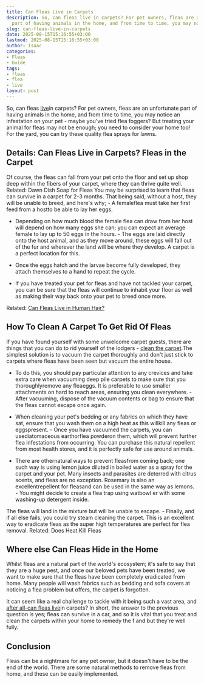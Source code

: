 ```yaml
---
title: Can Fleas Live in Carpets
description: So, can fleas live in carpets? For pet owners, fleas are an unfortunate
  part of having animals in the home, and from time to time, you may notice an...
slug: can-fleas-live-in-carpets
date: 2025-08-15T15:16:55+03:00
lastmod: 2025-08-15T15:16:55+03:00
author: Isaac
categories:
- Fleas
- Guide
tags:
- fleas
- flea
- live
layout: post
---
```

So, can fleas [live](https://pestpolicy.com/can-fleas-live-on-clothes/)in carpets? For pet owners, fleas are an unfortunate part of having animals in the home, and from time to time, you may notice an infestation on your pet - maybe you've tried flea foggers? But treating your animal for fleas may not be enough; you need to consider your home too! For the yard, you can try these quality flea sprays for lawns.

##  Details: Can Fleas Live in Carpets? Fleas in the Carpet

Of course, the fleas can fall from your pet onto the floor and set up shop deep within the fibers of your carpet, where they can thrive quite well. Related: Dawn Dish Soap for Fleas You may be surprised to learn that fleas can survive in a carpet for 2-3 months. That being said, without a host, they will be unable to breed, and here's why; - A femaleflea must take her first feed from a hostto be able to lay her eggs.

- Depending on how much blood the female flea can draw from her host will depend on how many eggs she can; you can expect an average female to lay up to 50 eggs in the hours. - The eggs are laid directly onto the host animal, and as they move around, these eggs will fall out of the fur and wherever the land will be where they develop. A carpet is a perfect location for this.

- Once the eggs hatch and the larvae become fully developed, they attach themselves to a hand to repeat the cycle.

- If you have treated your pet for fleas and have not tackled your carpet, you can be sure that the fleas will continue to inhabit your floor as well as making their way back onto your pet to breed once more.

Related: [Can Fleas Live in Human Hair? ](https://pestpolicy.com/can-fleas-live-in-human-hair/)

##  How To Clean A Carpet To Get Rid Of Fleas

If you have found yourself with some unwelcome carpet guests, there are things that you can do to rid yourself of the lodgers - [clean the carpet](https://www.wikihow.com/Get-Rid-of-Fleas-in-Carpets).The simplest solution is to vacuum the carpet thoroughly and don't just stick to carpets where fleas have been seen but vacuum the entire house.

- To do this, you should pay particular attention to any crevices and take extra care when vacuuming deep pile carpets to make sure that you thoroughlyremove any fleaeggs. It is preferable to use smaller attachments on hard to reach areas, ensuring you clean everywhere. - After vacuuming, dispose of the vacuum contents or bag to ensure that the fleas cannot escape once again.

- When cleaning your pet's bedding or any fabrics on which they have sat, ensure that you wash them on a high heat as this willkill any fleas or eggspresent. - Once you have vacuumed the carpets, you can usediatomaceous earthorflea powderon them, which will prevent further flea infestations from occurring. You can purchase this natural repellent from most health stores, and it is perfectly safe for use around animals.

- There are othernatural ways to prevent fleasfrom coming back; one such way is using lemon juice diluted in boiled water as a spray for the carpet and your pet. Many insects and parasites are deterred with citrus scents, and fleas are no exception. Rosemary is also an excellentrepellent for fleasand can be used in the same way as lemons. - You might decide to create a flea trap using watbowl er with some washing-up detergent inside.

The fleas will land in the mixture but will be unable to escape. - Finally, and if all else fails, you could try steam cleaning the carpet. This is an excellent way to eradicate fleas as the super high temperatures are perfect for flea removal. Related: Does Heat Kill Fleas

##  Where else Can Fleas Hide in the Home

Whilst fleas are a natural part of the world's ecosystem; it's safe to say that they are a huge pest, and once our beloved pets have been treated, we want to make sure that the fleas have been completely eradicated from home. Many people will wash fabrics such as bedding and sofa covers at noticing a flea problem but offers, the carpet is forgotten.

It can seem like a real challenge to tackle with it being such a vast area, and [after all-can fleas live](https://pestpolicy.com/can-fleas-live-on-clothes/)in carpets? In short, the answer to the previous question is yes; fleas can survive in a car, and so it is vital that you treat and clean the carpets within your home to remedy the f and but they're well fully.

##  Conclusion

Fleas can be a nightmare for any pet owner, but it doesn't have to be the end of the world. There are some natural methods to remove fleas from home, and these can be easily implemented.
